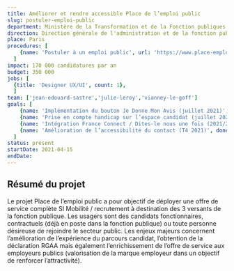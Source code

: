 ```yaml
---
title: Améliorer et rendre accessible Place de l’emploi public
slug: postuler-emploi-public
department: Ministère de la Transformation et de la Fonction publiques
direction: Direction générale de l'administration et de la fonction publique
place: Paris
procedures: [
    {name: 'Postuler à un emploi public', url: 'https://www.place-emploi-public.gouv.fr/'},
  ]
impact: 170 000 candidatures par an
budget: 350 000
jobs: [
  {title: 'Designer UX/UI', count: 1},
  ]
team: ['jean-edouard-sastre','julie-leroy','vianney-le-goff']
goals: [
    {name: 'Implémentation du bouton Je Donne Mon Avis (juillet 2021)', done: false},
    {name: 'Prise en compte handicap sur l’espace candidat (juillet 2021)', done: false},
    {name: 'Intégration France Connect / Dites-le nous une fois (2021/2022)', done: false},
    {name: 'Amélioration de l’accessibilité du contact (T4 2021)', done: false},
  ]
status: present
startDate: 2021-04-15
endDate:
---
```


## Résumé du projet

Le projet Place de l’emploi public a pour objectif de déployer une offre de service complète SI Mobilité / recrutement à destination des 3 versants de la fonction publique. Les usagers sont des candidats fonctionnaires, contractuels (déjà en poste dans la fonction publique) ou toute personne désireuse de rejoindre le secteur public.
Les enjeux majeurs concernent l’amélioration de l’expérience du parcours candidat, l’obtention de la déclaration RGAA mais également l’enrichissement de l’offre de service aux employeurs publics (valorisation de la marque employeur dans un objectif de renforcer l’attractivité).
